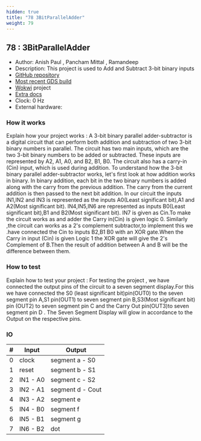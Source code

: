 ```yaml
---
hidden: true
title: "78 3BitParallelAdder"
weight: 79
---
```


## 78 : 3BitParallelAdder

* Author: Anish Paul , Pancham Mittal , Ramandeep 
* Description:  This project is used to Add and Subtract 3-bit binary inputs 
* [GitHub repository](https://github.com/Anishpaul04/tt03-submission-template)
* [Most recent GDS build](https://github.com/Anishpaul04/tt03-submission-template/actions/runs/4772565672)
* [Wokwi](https://wokwi.com/projects/362249236392794113) project
* [Extra docs]()
* Clock: 0 Hz
* External hardware: 



### How it works

Explain how your project works :  A 3-bit binary parallel adder-subtractor is a digital circuit that can perform both addition and subtraction of two 3-bit binary numbers in parallel. The circuit has two main inputs, which are the two 3-bit binary numbers to be added or subtracted. These inputs are represented by A2, A1, A0, and B2, B1, B0.  The circuit also has a carry-in (Cin) input, which is used during addition.  To understand how the 3-bit binary parallel adder-subtractor works, let's first look at how addition works in binary. In binary addition, each bit in the two  binary numbers is added along with the carry from the previous addition. The carry from the current addition is then passed to the next bit addition. In our circuit the inputs IN1,IN2 and IN3 is represented as the inputs A0(Least significant bit),A1 and A2(Most significant bit). IN4,IN5,IN6 are represented as inputs B0(Least significant bit),B1 and B2(Most significant bit). IN7 is given as Cin.To make the circuit works as and adder the Carry in(Cin) is given logic 0. Similarly ,the circuit can works as a 2's complement subtractor,to implement this we .have connected the Cin to inputs B2,B1 B0 with an XOR gate.When the Carry in  input (Cin) is given Logic 1 the XOR gate will give the 2's Complement of B.Then the result of addition between A and B will be the difference between them.


### How to test

Explain how to test your project : For testing the project , we have connected the output pins of the circuit to a seven segment display.For this we have connected the S0 (least significant bit)pin(OUT0) to the seven segment pin A,S1 pin(OUT1) to seven segment pin B,S3(Most significant bit) pin (OUT2) to seven segment pin C and the Carry Out pin(OUT3)to seven segment pin D . The Seven Segment Display will glow in accordance to the Output on the respective pins.


### IO

| # | Input        | Output       |
|---|--------------|--------------|
| 0 | clock  | segment a - S0 |
| 1 | reset  | segment b - S1 |
| 2 | IN1 - A0  | segment c - S2 |
| 3 | IN2 - A1  | segment d - Cout |
| 4 | IN3 - A2  | segment e |
| 5 | IN4 - B0  | segment f |
| 6 | IN5 - B1  | segment g |
| 7 | IN6 - B2  | dot |
